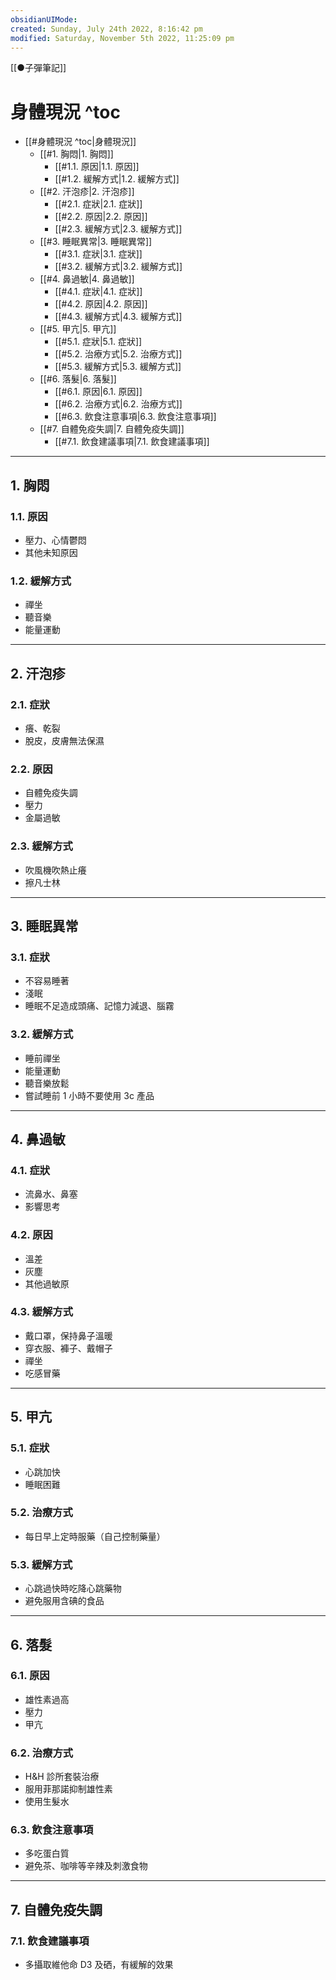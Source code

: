 ```yaml
---
obsidianUIMode: 
created: Sunday, July 24th 2022, 8:16:42 pm
modified: Saturday, November 5th 2022, 11:25:09 pm
---
```

[[●子彈筆記]]
# 身體現況 ^toc

- [[#身體現況 ^toc|身體現況]]
	- [[#1. 胸悶|1. 胸悶]]
		- [[#1.1. 原因|1.1. 原因]]
		- [[#1.2. 緩解方式|1.2. 緩解方式]]
	- [[#2. 汗泡疹|2. 汗泡疹]]
		- [[#2.1. 症狀|2.1. 症狀]]
		- [[#2.2. 原因|2.2. 原因]]
		- [[#2.3. 緩解方式|2.3. 緩解方式]]
	- [[#3. 睡眠異常|3. 睡眠異常]]
		- [[#3.1. 症狀|3.1. 症狀]]
		- [[#3.2. 緩解方式|3.2. 緩解方式]]
	- [[#4. 鼻過敏|4. 鼻過敏]]
		- [[#4.1. 症狀|4.1. 症狀]]
		- [[#4.2. 原因|4.2. 原因]]
		- [[#4.3. 緩解方式|4.3. 緩解方式]]
	- [[#5. 甲亢|5. 甲亢]]
		- [[#5.1. 症狀|5.1. 症狀]]
		- [[#5.2. 治療方式|5.2. 治療方式]]
		- [[#5.3. 緩解方式|5.3. 緩解方式]]
	- [[#6. 落髮|6. 落髮]]
		- [[#6.1. 原因|6.1. 原因]]
		- [[#6.2. 治療方式|6.2. 治療方式]]
		- [[#6.3. 飲食注意事項|6.3. 飲食注意事項]]
	- [[#7. 自體免疫失調|7. 自體免疫失調]]
		- [[#7.1. 飲食建議事項|7.1. 飲食建議事項]]



---
## 1. 胸悶

### 1.1. 原因
- 壓力、心情鬱悶
- 其他未知原因

### 1.2. 緩解方式
- 禪坐
- 聽音樂
- 能量運動

---
## 2. 汗泡疹

### 2.1. 症狀
- 癢、乾裂
- 脫皮，皮膚無法保濕

### 2.2. 原因
- 自體免疫失調
- 壓力
- 金屬過敏

### 2.3. 緩解方式
- 吹風機吹熱止癢
- 擦凡士林

---
## 3. 睡眠異常

### 3.1. 症狀
- 不容易睡著
- 淺眠
- 睡眠不足造成頭痛、記憶力減退、腦霧

### 3.2. 緩解方式
- 睡前禪坐
- 能量運動
- 聽音樂放鬆
- 嘗試睡前 1 小時不要使用 3c 產品

---
## 4. 鼻過敏

### 4.1. 症狀
- 流鼻水、鼻塞
- 影響思考

### 4.2. 原因
- 溫差
- 灰塵
- 其他過敏原

### 4.3. 緩解方式
- 戴口罩，保持鼻子溫暖
- 穿衣服、褲子、戴帽子
- 禪坐
- 吃感冒藥

---
## 5. 甲亢

### 5.1. 症狀
- 心跳加快
- 睡眠困難

### 5.2. 治療方式
- 每日早上定時服藥（自己控制藥量）

### 5.3. 緩解方式
- 心跳過快時吃降心跳藥物
- 避免服用含碘的食品

---
## 6. 落髮

### 6.1. 原因
- 雄性素過高
- 壓力
- 甲亢

### 6.2. 治療方式
- H&H 診所套裝治療
- 服用菲那諾抑制雄性素
- 使用生髮水

### 6.3. 飲食注意事項
- 多吃蛋白質
- 避免茶、咖啡等辛辣及刺激食物

---
## 7. 自體免疫失調

### 7.1. 飲食建議事項
- 多攝取維他命 D3 及硒，有緩解的效果